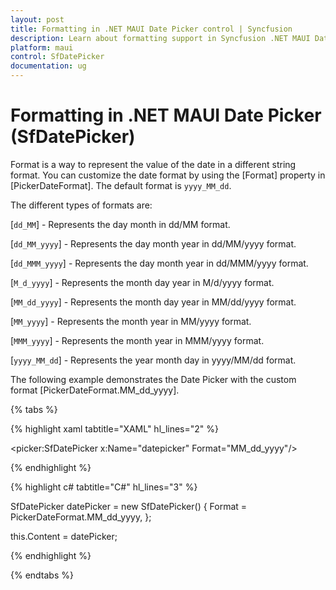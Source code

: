 ```yaml
---
layout: post
title: Formatting in .NET MAUI Date Picker control | Syncfusion
description: Learn about formatting support in Syncfusion .NET MAUI Date Picker (SfDatePicker) control and its basic features.
platform: maui
control: SfDatePicker
documentation: ug
---
```


# Formatting in .NET MAUI Date Picker (SfDatePicker)

Format is a way to represent the value of the date in a different string format. You can customize the date format by using the [Format] property in [PickerDateFormat]. The default format is `yyyy_MM_dd`.

The different types of formats are:

[`dd_MM`] - Represents the day month in dd/MM format.

[`dd_MM_yyyy`] - Represents the day month year in dd/MM/yyyy format.

[`dd_MMM_yyyy`] - Represents the day month year in dd/MMM/yyyy format.

[`M_d_yyyy`] - Represents the month day year in M/d/yyyy format.

[`MM_dd_yyyy`] - Represents the month day year in MM/dd/yyyy format.

[`MM_yyyy`] - Represents the month year in MM/yyyy format.

[`MMM_yyyy`] - Represents the month year in MMM/yyyy format.

[`yyyy_MM_dd`] - Represents the year month day in yyyy/MM/dd format.

The following example demonstrates the Date Picker with the custom format [PickerDateFormat.MM_dd_yyyy].

{% tabs %}

{% highlight xaml tabtitle="XAML" hl_lines="2" %}

<picker:SfDatePicker x:Name="datepicker"
                     Format="MM_dd_yyyy"/>

{% endhighlight %}

{% highlight c# tabtitle="C#" hl_lines="3" %}  

SfDatePicker datePicker = new SfDatePicker()
{
    Format = PickerDateFormat.MM_dd_yyyy,
};

this.Content = datePicker;

{% endhighlight %}

{% endtabs %}